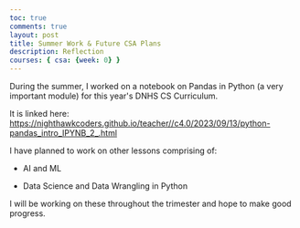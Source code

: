 ```yaml
---
toc: true
comments: true
layout: post
title: Summer Work & Future CSA Plans
description: Reflection
courses: { csa: {week: 0} }
---
```



During the summer, I worked on a notebook on Pandas in Python (a very important module) for this year's DNHS CS Curriculum.

It is linked here: https://nighthawkcoders.github.io/teacher//c4.0/2023/09/13/python-pandas_intro_IPYNB_2_.html



I have planned to work on other lessons comprising of:

- AI and ML 

- Data Science and Data Wrangling in Python


I will be working on these throughout the trimester and hope to make good progress.